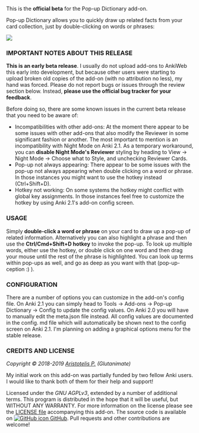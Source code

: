 <!-- BANNER -->

This is the **official beta** for the Pop-up Dictionary add-on.

Pop-up Dictionary allows you to quickly draw up related facts from your card collection, just by double-clicking on words or phrases:

![](https://raw.githubusercontent.com/glutanimate/popup-dictionary/master/screenshots/screencast.gif)

### IMPORTANT NOTES ABOUT THIS RELEASE

**This is an early beta release**. I usually do not upload add-ons to AnkiWeb this early into development, but because other users were starting to upload broken old copies of the add-on (with no attribution no less), my hand was forced. Please do not report bugs or issues through the review section below. Instead, **please use the official bug tracker for your feedback**.

Before doing so, there are some known issues in the current beta release that you need to be aware of:

- Incompatibilities with other add-ons: At the moment there appear to be some issues with other add-ons that also modify the Reviewer in some significant fashion or another. The most important to mention is an incompatibility with Night Mode on Anki 2.1. As a temporary workaround, you can **disable Night Mode's Reviewer** styling by heading to View → Night Mode → Choose what to Style, and unchecking Reviewer Cards.
- Pop-up not always appearing: There appear to be some issues with the pop-up not always appearing when double clicking on a word or phrase. In those instances you might want to use the hotkey instead (Ctrl+Shift+D).
- Hotkey not working: On some systems the hotkey might conflict with global key assignments. In those instances feel free to customize the hotkey by using Anki 2.1's add-on config screen.

<!-- CHANGELOG -->

### USAGE

Simply **double-click a word or phrase** on your card to draw up a pop-up of related information. Alternatively you can also highlight a phrase and then use the **Ctrl/Cmd+Shift+D hotkey** to invoke the pop-up. To look up multiple words, either use the hotkey, or double click on one word and then drag your mouse until the rest of the phrase is highlighted. You can look up terms within pop-ups as well, and go as deep as you want with that (pop-up-ception :) ).

### CONFIGURATION

There are a number of options you can customize in the add-on's config file. On Anki 2.1 you can simply head to Tools → Add-ons → Pop-up Dictionary → Config to update the config values. On Anki 2.0 you will have to manually edit the meta.json file instead. All config values are documented in the config. md file which will automatically be shown next to the config screen on Anki 2.1. I'm planning on adding a graphical options menu for the stable release.

<!-- SUPPORT -->

### CREDITS AND LICENSE

*Copyright © 2018-2019 [Aristotelis P.](https://glutanimate.com/)  (Glutanimate)*

My initial work on this add-on was partially funded by two fellow Anki users. I would like to thank both of them for their help and support!

Licensed under the _GNU AGPLv3_, extended by a number of additional terms. This program is distributed in the hope that it will be useful, but WITHOUT ANY WARRANTY. For more information on the license please see the [LICENSE file](https://github.com/glutanimate/popup-dictionary/blob/master/LICENSE) accompanying this add-on. The source code is available on [![GitHub icon](https://glutanimate.com/logos/github.svg) GitHub](https://github.com/glutanimate/popup-dictionary). Pull requests and other contributions are welcome!

<!-- RESOURCES -->

<!-- FUNDING -->
